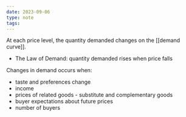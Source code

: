 ```yaml
---
date: 2023-09-06
type: note
tags: 
---
```


At each price level, the quantity demanded changes on the [[demand curve]].
- The Law of Demand: quantity demanded rises when price falls

Changes in demand occurs when:
- taste and preferences change
- income
- prices of related goods - substitute and complementary goods
- buyer expectations about future prices
- number of buyers